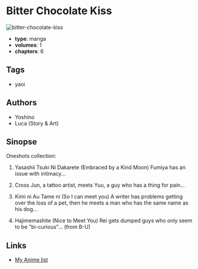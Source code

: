 # Bitter Chocolate Kiss

![bitter-chocolate-kiss](https://cdn.myanimelist.net/images/manga/1/27689.jpg)

-   **type**: manga
-   **volumes**: 1
-   **chapters**: 6

## Tags

-   yaoi

## Authors

-   Yoshino
-   Luca (Story & Art)

## Sinopse

Oneshots collection:

1. Yasashii Tsuki Ni Dakarete (Embraced by a Kind Moon)
   Fumiya has an issue with intimacy...

2. Cross
   Jun, a tattoo artist, meets Yuu, a guy who has a thing for pain...

3. Kimi ni Au Tame ni (So I can meet you)
   A writer has problems getting over the loss of a pet, then he meets a man who has the same name as his dog...

4. Hajimemashite (Nice to Meet You)
   Rei gets dumped guys who only seem to be "bi-curious"...
   (from B-U)

## Links

-   [My Anime list](https://myanimelist.net/manga/18094/Bitter_Chocolate_Kiss)
